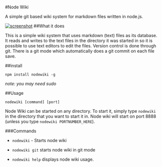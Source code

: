 #Node Wiki


A simple git based wiki system for markdown files written in node.js.

[![screenshot](https://raw.github.com/nhoss2/nodewiki/d02b3596876d712f839f027204f6c488c8d90f42/static/screenshot.jpg)](http://github.com/nhoss2/nodewiki)
##What it does

This is a simple wiki system that uses markdown (text) files as its database. It reads and writes to the text files in the directory it was started in so it is possible to use text editors to edit the files. Version control is done through git. There is a git mode which automatically does a git commit on each file save.

##install

    npm install nodewiki -g

*note: you may need sudo*

##Usage

    nodewiki [command] [port]

Node Wiki can be started on any directory. To start it, simply type `nodewiki` in the directory that you want to start it in. Node wiki will start on port 8888 (unless you type `nodewiki PORTNUMBER_HERE`).

###Commands

- `nodewiki` - Starts node wiki

- `nodewiki git` starts node wiki in git mode

- `nodewiki help` displays node wiki usage.
